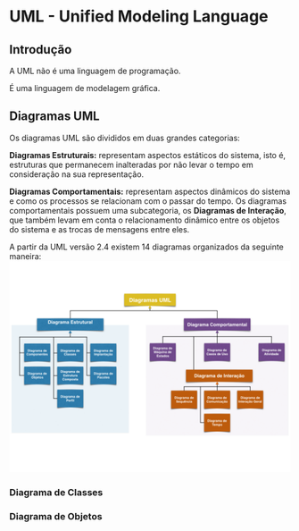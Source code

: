 # UML - Unified Modeling Language

## Introdução

A UML não é uma linguagem de programação.

É uma linguagem de modelagem gráfica.

## Diagramas UML

Os diagramas UML são divididos em duas grandes categorias:

**Diagramas Estruturais:** representam aspectos estáticos do sistema, isto é, estruturas que permanecem inalteradas por não levar o tempo em consideração na sua representação.

**Diagramas Comportamentais:** representam aspectos dinâmicos do sistema e como os processos se relacionam com o passar do tempo. Os diagramas comportamentais possuem uma subcategoria, os **Diagramas de Interação**, que também levam em conta o relacionamento dinâmico entre os objetos do sistema e as trocas de mensagens entre eles.

A partir da UML versão 2.4 existem 14 diagramas organizados da seguinte maneira:
![Diagramas UML](../images/diagramas-uml.png)

### Diagrama de Classes

### Diagrama de Objetos